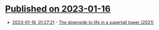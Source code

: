 # [Published on 2023-01-16](index.md)

* [2023-01-16, 01:27:21](https://news.ycombinator.com/item?id=34395685) - [The downside to life in a supertall tower (2021)](https://www.nytimes.com/2021/02/03/realestate/luxury-high-rise-432-park.html)

